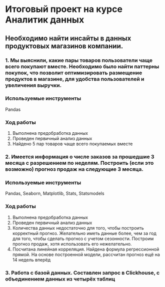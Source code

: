 # Итоговый проект на курсе Аналитик данных
## Необходимо найти инсайты в данных продуктовых магазинов компании.
### 1. Мы выяснили, какие пары товаров пользователи чаще всего покупают вместе. Необходимо было найти паттерны покупок, что позволит оптимизировать размещение продуктов в магазине, для удобства пользователей и увеличения выручки. 
### Используемые инструменты
Pandas
### Ход работы
1) Выполнена предобработка данных
2) Проведен первичный анализ данных
3) Найдено 5 пар товаров чаще всего покупаемых вместе

### 2. Имеется информация о числе заказов за прошедшие 3 месяца с разрешением по неделям. Построить (если это возможно) прогноз продаж на следующие 3 месяца.
### Используемые инструменты
Pandas, Seaborn, Matplotlib, Stats, Statsmodels
### Ход работы
1) Выполнена предобработка данных
2) Проведен первичный анализ данных
3) Количества данных недостаточно для того, чтобы построить корректный прогноз. Желательно иметь данные более, чем за год для того, чтобы сделать прогноз с учетом сезонности. Построим прогноз продаж, хотя использовать его нежелательно.
4) Посчитана линейная корреляция. Найдена формула регрессионной прямой. На основе построенной модели, рассчитан прогноз ещё на 14 недель вперёд

### 3. Работа с базой данных. Составлен запрос в Clickhouse, с объединением данных из четырёх таблиц 
